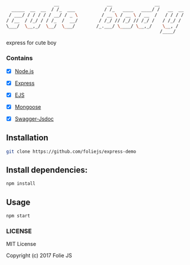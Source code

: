 ```bash
                  __                  __                __         
  _____  __  __  / /_  ___           / /_   ____   ____/ /   __  __
 / ___/ / / / / / __/ / _ \         / __ \ / __ \ / __  /   / / / /
/ /__  / /_/ / / /_  /  __/        / /_/ // /_/ // /_/ /   / /_/ / 
\___/  \__,_/  \__/  \___/        /_.___/ \____/ \__,_/    \__, /  
                                                          /____/   
```
express for cute boy

### Contains
- [x] [Node.js](https://github.com/nodejs/node)
- [x] [Express](https://github.com/expressjs/express)
- [x] [EJS](https://github.com/tj/ejs)
- [x] [Mongoose](https://github.com/Automattic/mongoose)
- [x] [Swagger-Jsdoc](https://github.com/Surnet/swagger-jsdoc)


## Installation
```bash
git clone https://github.com/foliejs/express-demo
```


## Install dependencies:
```bash
npm install
```

## Usage

```bash
npm start
```

### LICENSE

MIT License

Copyright (c) 2017 Folie JS
